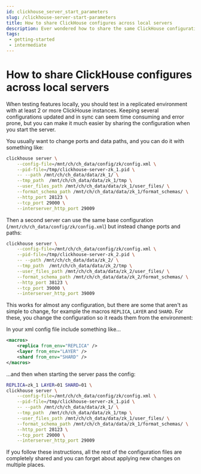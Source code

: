 ```yaml
---
id: clickhouse_server_start_parameters
slug: /clickhouse-server-start-parameters
title: How to share ClickHouse configures across local servers
description: Ever wondered how to share the same ClickHouse configuration between multiple servers locally? Here's how to do it.
tags: 
 - getting-started
 - intermediate
---
```


# How to share ClickHouse configures across local servers

When testing features locally, you should test in a replicated environment with at least 2 or more ClickHouse instances. Keeping several configurations updated and in sync can seem time consuming and error prone, but you can make it much easier by sharing the configuration when you start the server.

You usually want to change ports and data paths, and you can do it with something like:

```bash
clickhouse server \
    --config-file=/mnt/ch/ch_data/config/zk/config.xml \
    --pid-file=/tmp/clickhouse-server-zk_1.pid \
    -- --path /mnt/ch/ch_data/data/zk_1/ \
    --tmp_path  /mnt/ch/ch_data/data/zk_1/tmp \
    --user_files_path /mnt/ch/ch_data/data/zk_1/user_files/ \
    --format_schema_path /mnt/ch/ch_data/data/zk_1/format_schemas/ \
    --http_port 28123 \
    --tcp_port 29000 \
    --interserver_http_port 29009
```

Then a second server can use the same base configuration (`/mnt/ch/ch_data/config/zk/config.xml`) but instead change ports and paths:

```bash
clickhouse server \
    --config-file=/mnt/ch/ch_data/config/zk/config.xml \
    --pid-file=/tmp/clickhouse-server-zk_2.pid \
    -- --path /mnt/ch/ch_data/data/zk_2/ \
    --tmp_path  /mnt/ch/ch_data/data/zk_2/tmp \
    --user_files_path /mnt/ch/ch_data/data/zk_2/user_files/ \
    --format_schema_path /mnt/ch/ch_data/data/zk_2/format_schemas/ \
    --http_port 38123 \
    --tcp_port 39000 \
    --interserver_http_port 39009
```

This works for almost any configuration, but there are some that aren't as simple to change, for example the macros `REPLICA`, `LAYER` and `SHARD`. For these, you change the configuration so it reads them from the environment:

In your xml config file include something like...

```xml
<macros>
    <replica from_env="REPLICA" />
    <layer from_env="LAYER" />
    <shard from_env="SHARD" />
</macros>
```

...and then when starting the server pass the config:

```bash
REPLICA=zk_1 LAYER=01 SHARD=01 \
clickhouse server \
    --config-file=/mnt/ch/ch_data/config/zk/config.xml \
    --pid-file=/tmp/clickhouse-server-zk_1.pid \
    -- --path /mnt/ch/ch_data/data/zk_1/ \
    --tmp_path  /mnt/ch/ch_data/data/zk_1/tmp \
    --user_files_path /mnt/ch/ch_data/data/zk_1/user_files/ \
    --format_schema_path /mnt/ch/ch_data/data/zk_1/format_schemas/ \
    --http_port 28123 \
    --tcp_port 29000 \
    --interserver_http_port 29009
```

If you follow these instructions, all the rest of the configuration files are completely shared and you can forget about applying new changes on multiple places.
